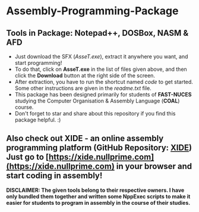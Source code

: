 # Assembly-Programming-Package
Tools in Package: Notepad++, DOSBox, NASM &amp; AFD
---
+ Just download the SFX (*AsseT.exe*), extract it anywhere you want, and start programming!
+ To do that, click on **AsseT.exe** in the list of files given above, and then click the **Download** button at the right side of the screen.
+ After extraction, you have to run the shortcut named *code* to get started. Some other instructions are given in the *readme.txt* file.
+ This package has been designed primarily for students of **FAST-NUCES** studying the Computer Organisation & Assembly Language (**COAL**) course.
+ Don't forget to star and share about this repository if you find this package helpful. :)

## Also check out XIDE - an online assembly programming platform (GitHub Repository: [XIDE](https://github.com/ASD0x41/xide)) Just go to [https://xide.nullprime.com](https://xide.nullprime.com) in your browser and start coding in assembly!

**DISCLAIMER: The given tools belong to their respective owners. I have only bundled them together and written some NppExec scripts to make it easier for students to program in assembly in the course of their studies.**

